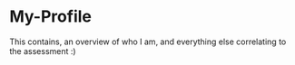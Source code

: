 # My-Profile
This contains, an overview of who I am, and everything else correlating to the assessment :)
